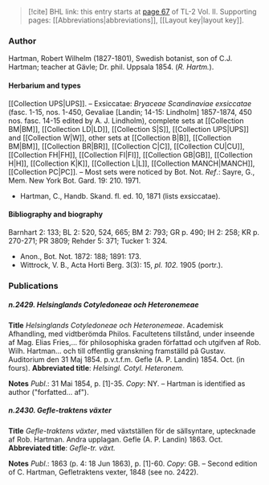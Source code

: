 > [!cite] BHL link: this entry starts at [page 67](https://www.biodiversitylibrary.org/item/103253#page/93/mode/1up) of TL-2 Vol. II.
> Supporting pages: [[Abbreviations|abbreviations]], [[Layout key|layout key]].

### Author

Hartman, Robert Wilhelm (1827-1801), Swedish botanist, son of C.J. Hartman; teacher at Gävle; Dr. phil. Uppsala 1854. (*R. Hartm.*).

#### Herbarium and types

[[Collection UPS|UPS]]. – Exsiccatae: *Bryaceae Scandinaviae exsiccatae* (fasc. 1-15, nos. 1-450, Gevaliae \[Landin; 14-15: Lindholm\] 1857-1874, 450 nos. fasc. 14-15 edited by A. J. Lindholm), complete sets at [[Collection BM|BM]], [[Collection LD|LD]], [[Collection S|S]], [[Collection UPS|UPS]] and [[Collection W|W]], other sets at [[Collection B|B]], [[Collection BM|BM]], [[Collection BR|BR]], [[Collection C|C]], [[Collection CU|CU]], [[Collection FH|FH]], [[Collection FI|FI]], [[Collection GB|GB]], [[Collection H|H]], [[Collection K|K]], [[Collection L|L]], [[Collection MANCH|MANCH]], [[Collection PC|PC]]. – Most sets were noticed by Bot. Not.
*Ref*.: Sayre, G., Mem. New York Bot. Gard. 19: 210. 1971.
- Hartman, C., Handb. Skand. fl. ed. 10, 1871 (lists exsiccatae).

#### Bibliography and biography

Barnhart 2: 133; BL 2: 520, 524, 665; BM 2: 793; GR p. 490; IH 2: 258; KR p. 270-271; PR 3809; Rehder 5: 371; Tucker 1: 324.
- Anon., Bot. Not. 1872: 188; 1891: 173.
- Wittrock, V. B., Acta Horti Berg. 3(3): 15, *pl. 102.* 1905 (portr.).

### Publications

##### n.2429. Helsinglands Cotyledoneae och Heteronemeae

**Title**
*Helsinglands Cotyledoneae och Heteronemeae*. Academisk Afhandling, med vidtberömda Philos. Facultetens tillstånd, under inseende af Mag. Elias Fries,... för philosophiska graden författad och utgifven af Rob. Wilh. Hartman... och till offentlig granskning framställd pâ Gustav. Auditorium den 31 Maj 1854. p.v.t.f.m. Gefle (A. P. Landin) 1854. Oct. (in fours).
**Abbreviated title**: *Helsingl. Cotyl. Heteronem.*

**Notes**
*Publ*.: 31 Mai 1854, p. \[1\]-35. *Copy*: NY. – Hartman is identified as author ("forfatted... af").

##### n.2430. Gefle-traktens växter

**Title**
*Gefle-traktens växter*, med växtställen för de sällsyntare, uptecknade af Rob. Hartman. Andra upplagan. Gefle (A. P. Landin) 1863. Oct.
**Abbreviated title**: *Gefle-tr. växt.*

**Notes**
*Publ*.: 1863 (p. 4: 18 Jun 1863), p. \[1\]-60. *Copy*: GB. – Second edition of C. Hartman, Gefletraktens vexter, 1848 (see no. 2422).

